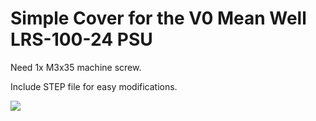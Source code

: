 # Simple Cover for the V0 Mean Well LRS-100-24 PSU

Need 1x M3x35 machine screw.

Include STEP file for easy modifications.

![](Images/Photo.png?raw=true)